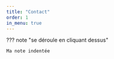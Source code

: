 ```yaml
---
title: "Contact"
order: 1
in_menu: true
---
```

??? note "se déroule en cliquant dessus"

    Ma note indentée 
